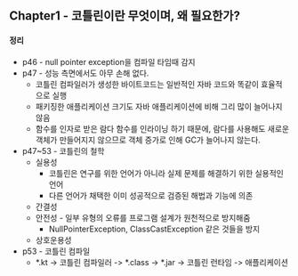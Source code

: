 ## Chapter1 - 코틀린이란 무엇이며, 왜 필요한가?
#### 정리
* p46 - null pointer exception을 컴파일 타임때 감지
* p47 - 성능 측면에서도 아무 손해 없다.
  * 코틀린 컴파일러가 생성한 바이트코드는 일반적인 자바 코드와 똑같이 효율적으로 실행
  * 패키징한 애플리케이션 크기도 자바 애플리케이션에 비해 그리 많이 늘어나지 않음
  * 함수를 인자로 받은 람다 함수를 인라이닝 하기 때문에, 람다를 사용해도 새로운 객체가 만들어지지 않으므로 객체 증가로 인해 GC가 늘어나지 않는다.
* p47~53 - 코틀린의 철학
  * 실용성  
    * 코틀린은 연구를 위한 언어가 아니라 실제 문제를 해결하기 위한 실용적인 언어
    * 다른 언어가 채택한 이미 성공적으로 검증된 해법과 기능에 의존
  * 간결성
  * 안전성 - 일부 유형의 오류를 프로그램 설계가 원천적으로 방지해줌
    * NullPointerException, ClassCastException 같은 것들을 방지
  * 상호운용성
* p53 - 코틀린 컴파일 
  * *.kt -> 코틀린 컴파일러 -> *.class -> *.jar -> 코틀린 런타임 -> 애플리케이션

